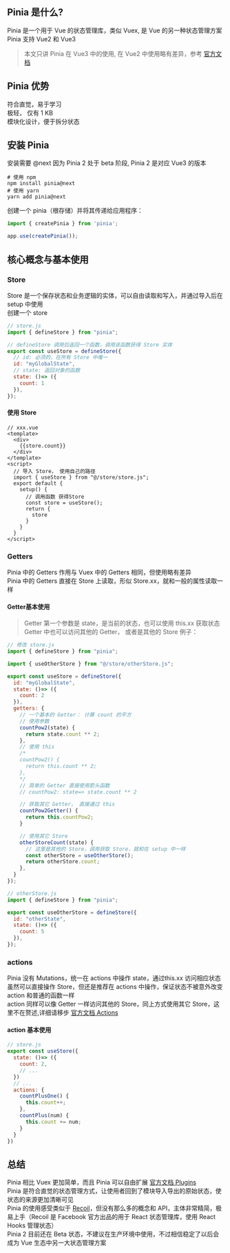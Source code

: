 ## Pinia 是什么?
Pinia 是一个用于 Vue 的状态管理库，类似 Vuex, 是 Vue 的另一种状态管理方案  
Pinia 支持 Vue2 和 Vue3  

> 本文只讲 Pinia 在 Vue3 中的使用, 在 Vue2 中使用略有差异，参考 [官方文档](https://pinia.esm.dev/)

## Pinia 优势
符合直觉，易于学习  
极轻， 仅有 1 KB  
模块化设计，便于拆分状态  

## 安装 Pinia
安装需要 @next 因为 Pinia 2 处于 beta 阶段, Pinia 2 是对应 Vue3 的版本
````
# 使用 npm
npm install pinia@next
# 使用 yarn
yarn add pinia@next
````

创建一个 pinia（根存储）并将其传递给应用程序：  
````javascript
import { createPinia } from 'pinia';

app.use(createPinia());
````

## 核心概念与基本使用

### Store

Store 是一个保存状态和业务逻辑的实体，可以自由读取和写入，并通过导入后在 setup 中使用  
创建一个 store
````javascript
// store.js
import { defineStore } from "pinia";

// defineStore 调用后返回一个函数，调用该函数获得 Store 实体
export const useStore = defineStore({
  // id: 必须的，在所有 Store 中唯一
  id: "myGlobalState",
  // state: 返回对象的函数
  state: ()=> ({
    count: 1
  }),
});
````

#### 使用 Store
````vue
// xxx.vue
<template>
  <div>
    {{store.count}}
  </div>
</template>
<script>
  // 导入 Store， 使用自己的路径
  import { useStore } from "@/store/store.js";
  export default {
    setup() {
      // 调用函数 获得Store
      const store = useStore();
      return {
        store
      }
    }
  }
</script>
````

### Getters

Pinia 中的 Getters 作用与 Vuex 中的 Getters 相同，但使用略有差异  
Pinia 中的 Getters 直接在 Store 上读取，形似 Store.xx，就和一般的属性读取一样  

#### Getter基本使用
>Getter 第一个参数是 state，是当前的状态，也可以使用 this.xx 获取状态  
>Getter 中也可以访问其他的 Getter， 或者是其他的 Store
例子：
````javascript
// 修改 store.js
import { defineStore } from "pinia";

import { useOtherStore } from "@/store/otherStore.js";

export const useStore = defineStore({
  id: "myGlobalState",
  state: ()=> ({
    count: 2
  }),
  getters: {
    // 一个基本的 Getter： 计算 count 的平方
    // 使用参数
    countPow2(state) {
      return state.count ** 2;
    },
    // 使用 this
    /* 
    countPow2() {
      return this.count ** 2;
    }, 
    */
    // 简单的 Getter 直接使用箭头函数
    // countPow2: state=> state.count ** 2

    // 获取其它 Getter， 直接通过 this
    countPow2Getter() {
      return this.countPow2;
    }

    // 使用其它 Store
    otherStoreCount(state) {
      // 这里是其他的 Store，调用获取 Store，就和在 setup 中一样
      const otherStore = useOtherStore();
      return otherStore.count;
    },
  }
});

// otherStore.js
import { defineStore } from "pinia";

export const useOtherStore = defineStore({
  id: "otherState",
  state: ()=> ({
    count: 5
  }),
});
````



### actions
Pinia 没有 Mutations，统一在 actions 中操作 state，通过this.xx 访问相应状态  
虽然可以直接操作 Store，但还是推荐在 actions 中操作，保证状态不被意外改变  
action 和普通的函数一样  
action 同样可以像 Getter 一样访问其他的 Store，同上方式使用其它 Store，这里不在赘述,详细请移步 [官方文档 Actions](https://pinia.esm.dev/core-concepts/actions.html)  
#### action 基本使用
````javascript
// store.js
export const useStore({
  state: ()=> ({
    count: 2,
    // ...
  })
  // ...
  actions: {
    countPlusOne() {
      this.count++;
    },
    countPlus(num) {
      this.count += num;
    }
  }
})
````

## 总结
Pinia 相比 Vuex 更加简单，而且 Pinia 可以自由扩展 [官方文档 Plugins](https://pinia.esm.dev/core-concepts/plugins.html)  
Pinia 是符合直觉的状态管理方式，让使用者回到了模块导入导出的原始状态，使状态的来源更加清晰可见  
Pinia 的使用感受类似于 [Recoil](https://recoiljs.org/zh-hans/)，但没有那么多的概念和 API，主体非常精简，极易上手（Recoil 是 Facebook 官方出品的用于 React 状态管理库，使用 React Hooks 管理状态）  
Pinia 2 目前还在 Beta 状态，不建议在生产环境中使用，不过相信稳定了以后会成为 Vue 生态中另一大状态管理方案